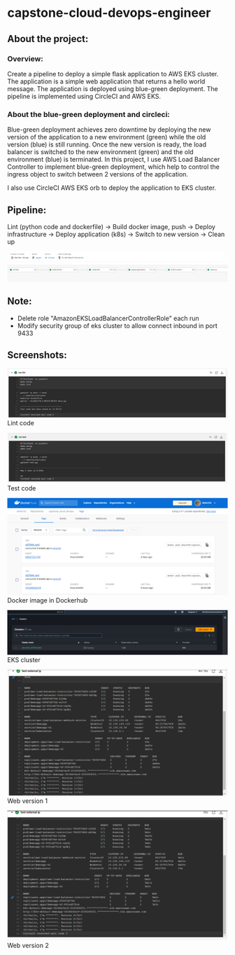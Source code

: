 # capstone-cloud-devops-engineer

## About the project:
### Overview:
Create a pipeline to deploy a simple flask application to AWS EKS cluster. The application is a simple web application that returns a hello world message. The application is deployed using blue-green deployment. The pipeline is implemented using CircleCI and AWS EKS.

### About the blue-green deployment and circleci:
Blue-green deployment achieves zero downtime by deploying the new version of the application to a new environment (green) while the old version (blue) is still running. Once the new version is ready, the load balancer is switched to the new environment (green) and the old environment (blue) is terminated. In this project, I use AWS Load Balancer Controller to implement blue-green deployment, which help to control the ingress object to switch between 2 versions of the application.

I also use CircleCI AWS EKS orb to deploy the application to EKS cluster.

## Pipeline:

Lint (python code and dockerfile) -> Build docker image, push -> Deploy infrastructure -> Deploy application (k8s) -> Switch to new version -> Clean up 

![pipeline](screenshots/pipeline.png)

## Note:
- Delete role "AmazonEKSLoadBalancerControllerRole" each run
- Modify security group of eks cluster to allow connect inbound in port 9433

## Screenshots:

![lint code](screenshots/lint_code.png)
Lint code

![test code](screenshots/test_code.png)
Test code

![build docker image](screenshots/docker_image.png)
Docker image in Dockerhub

![eks cluster](screenshots/eks-cluster.png)
EKS cluster

![web ver1](screenshots/ver1.png)
Web version 1

![web ver2](screenshots/ver2.png)
Web version 2

